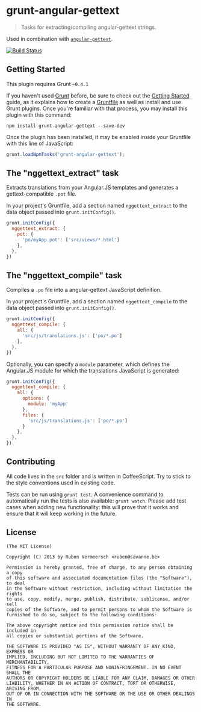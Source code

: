 # grunt-angular-gettext

> Tasks for extracting/compiling angular-gettext strings.

Used in combination with [`angular-gettext`](https://github.com/rubenv/angular-gettext).

[![Build Status](https://travis-ci.org/rubenv/grunt-angular-gettext.png?branch=master)](https://travis-ci.org/rubenv/grunt-angular-gettext)

## Getting Started
This plugin requires Grunt `~0.4.1`

If you haven't used [Grunt](http://gruntjs.com/) before, be sure to check out the [Getting Started](http://gruntjs.com/getting-started) guide, as it explains how to create a [Gruntfile](http://gruntjs.com/sample-gruntfile) as well as install and use Grunt plugins. Once you're familiar with that process, you may install this plugin with this command:

```shell
npm install grunt-angular-gettext --save-dev
```

Once the plugin has been installed, it may be enabled inside your Gruntfile with this line of JavaScript:

```js
grunt.loadNpmTasks('grunt-angular-gettext');
```

## The "nggettext_extract" task

Extracts translations from your Angular.JS templates and generates a gettext-compatible `.pot` file.

In your project's Gruntfile, add a section named `nggettext_extract` to the data object passed into `grunt.initConfig()`.

```js
grunt.initConfig({
  nggettext_extract: {
    pot: {
      'po/myApp.pot': ['src/views/*.html']
    },
  },
})
```

## The "nggettext_compile" task

Compiles a `.po` file into a angular-gettext JavaScript definition.

In your project's Gruntfile, add a section named `nggettext_compile` to the data object passed into `grunt.initConfig()`.

```js
grunt.initConfig({
  nggettext_compile: {
    all: {
      'src/js/translations.js': ['po/*.po']
    },
  },
})
```

Optionally, you can specify a `module` parameter, which defines the Angular.JS module for which the translations JavaScript is generated:

```js
grunt.initConfig({
  nggettext_compile: {
    all: {
      options: {
        module: 'myApp'
      },
      files: {
        'src/js/translations.js': ['po/*.po']
      }
    },
  },
})
```


## Contributing
All code lives in the `src` folder and is written in CoffeeScript. Try to stick to the style conventions used in existing code.

Tests can be run using `grunt test`. A convenience command to automatically run the tests is also available: `grunt watch`. Please add test cases when adding new functionality: this will prove that it works and ensure that it will keep working in the future.
    
## License 

    (The MIT License)

    Copyright (C) 2013 by Ruben Vermeersch <ruben@savanne.be>

    Permission is hereby granted, free of charge, to any person obtaining a copy
    of this software and associated documentation files (the "Software"), to deal
    in the Software without restriction, including without limitation the rights
    to use, copy, modify, merge, publish, distribute, sublicense, and/or sell
    copies of the Software, and to permit persons to whom the Software is
    furnished to do so, subject to the following conditions:

    The above copyright notice and this permission notice shall be included in
    all copies or substantial portions of the Software.

    THE SOFTWARE IS PROVIDED "AS IS", WITHOUT WARRANTY OF ANY KIND, EXPRESS OR
    IMPLIED, INCLUDING BUT NOT LIMITED TO THE WARRANTIES OF MERCHANTABILITY,
    FITNESS FOR A PARTICULAR PURPOSE AND NONINFRINGEMENT. IN NO EVENT SHALL THE
    AUTHORS OR COPYRIGHT HOLDERS BE LIABLE FOR ANY CLAIM, DAMAGES OR OTHER
    LIABILITY, WHETHER IN AN ACTION OF CONTRACT, TORT OR OTHERWISE, ARISING FROM,
    OUT OF OR IN CONNECTION WITH THE SOFTWARE OR THE USE OR OTHER DEALINGS IN
    THE SOFTWARE.
